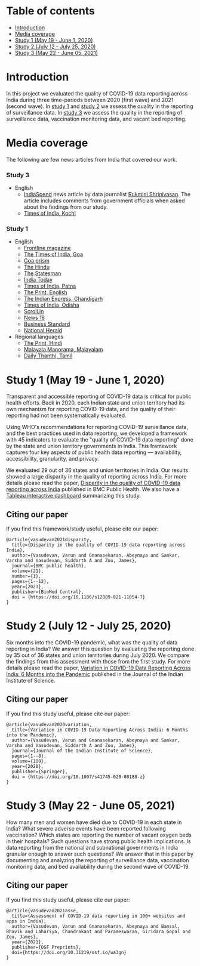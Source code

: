 # Table of contents

- [Introduction](#intro)
- [Media coverage](#media)
- [Study 1 (May 19 - June 1, 2020)](#study1)
- [Study 2 (July 12 - July 25, 2020)](#study2)
- [Study 3 (May 22 - June 05, 2021)](#study3)

<!-- toc -->

# Introduction <a name="intro"></a>
In this project we evaluated the quality of COVID-19 data reporting across India during three time-periods between 2020 (first wave) and 2021 (second wave). In [study 1](#study1) and [study 2](#study2) we assess the quality in the reporting of surveillance data. In [study 3](#study3) we assess the quality in the reporting of surveillance data, vaccination monitoring data, and vacant bed reporting.

# Media coverage <a name="media"></a>
The following are few news articles from India that covered our work.

### Study 3
- English
  - [IndiaSpend](https://www.indiaspend.com/data-gaps/20-months-in-gaps-persist-in-indias-official-covid-19-data-772670) news article by data journalist [Rukmini Shrinivasan](https://twitter.com/Rukmini). The article includes comments from government officials when asked about the findings from our study.
  - [Times of India, Kochi](https://timesofindia.indiatimes.com/city/kochi/kerala-scores-in-transparency-but-under-counting-of-covid-deaths-a-worry/articleshow/86827857.cms)


### Study 1
- English
  - [Frontline magazine](https://frontline.thehindu.com/dispatches/karnataka-top-state-in-the-quality-of-covid-19-data-reporting-stanford-study/article32204466.ece)
  - [The Times of India, Goa](https://timesofindia.indiatimes.com/city/goa/stanford-univ-study-goa-among-10-worst-states-in-covid-data-reporting/articleshow/77309539.cms)
  - [Goa prism](https://www.goaprism.com/stanford-university-study-reviews-data-reporting-scores-goa-ranks-10th-worst-in-the-country/)
  - [The Hindu](https://www.thehindu.com/news/national/karnataka/karnataka-best-in-covid-19-reporting-study/article32198153.ece)
  - [The Statesman](https://www.thestatesman.com/coronavirus/up-bihar-worst-in-covid-reporting-across-india-stanford-study-1502911466.html)
  - [India Today](https://www.indiatoday.in/india/story/coronavirus-data-reporting-stanford-university-study-1704776-2020-07-27)
  - [Times of India, Patna](https://timesofindia.indiatimes.com/city/patna/stanford-university-study-ranks-bihar-poor-in-sharing-covid-data/articleshow/77205346.cms)
  - [The Print, English](https://theprint.in/health/uttar-pradesh-and-bihar-worst-in-covid-reporting-karnataka-best-stanford-study-finds/467947/)
  - [The Indian Express, Chandigarh](https://indianexpress.com/article/cities/chandigarh/chandigarh-one-of-the-worst-in-reporting-coronavirus-data-says-stanford-study-6526445/)
  - [Times of India, Odisha](https://timesofindia.indiatimes.com/city/bhubaneswar/amid-lockdown-odisha-sees-traffic-from-123-countries/articleshow/77290916.cms)
  - [Scroll.in](https://scroll.in/latest/968648/karnataka-best-in-terms-of-covid-19-data-reporting-up-and-bihar-worst-shows-stanford-study?)
  - [News 18](https://www.news18.com/news/india/up-and-bihar-worst-in-covid-19-reporting-across-india-shows-stanford-study-2736207.html)
  - [Business Standard](https://www.business-standard.com/article/current-affairs/india-coronavirus-dispatch-up-bihar-worst-in-covid-reporting-finds-study-120072600403_1.html)
  - [National Herald](https://www.nationalheraldindia.com/national/up-bihar-worst-in-covid-reporting-across-india-stanford-study)
- Regional languages
  - [The Print, Hindi](https://hindi.theprint.in/india/uttar-pradesh-and-bihar-worst-in-covid-19-reporting-karnataka-best-stanford-study-finds/157586/)
  - [Malayala Manorama, Malayalam](https://www.manoramaonline.com/news/latest-news/2020/07/28/karnataka-ranks-high-in-coronavirus-data-reporting-stanford-university-study.html)
  - [Daily Thanthi, Tamil](https://www.dailythanthi.com/News/India/2020/07/27102111/Uttar-Pradesh-Bihar-worst-in-COVID19-reporting-across.vpf)

# Study 1 (May 19 - June 1, 2020) <a name="study1"></a>
Transparent and accessible reporting of COVID-19 data is critical for public health efforts. Back in 2020, each Indian state and union territory had its own mechanism for reporting COVID-19 data, and the quality of their reporting had not been systematically evaluated. 

Using WHO's recommendations for reporting COVID-19 surveillance data, and the best practices used in data reporting, we developed a framework with 45 indicators to evaluate the "quality of COVID-19 data reporting" done by the state and union territory governments in India. This framework captures four key aspects of public health data reporting — availability, accessibility, granularity, and privacy.  

We evaluated 29 out of 36 states and union territories in India. Our results showed a large disparity in the quality of reporting across India. For more details please read the paper, [Disparity in the quality of COVID-19 data reporting across India](https://bmcpublichealth.biomedcentral.com/articles/10.1186/s12889-021-11054-7) published in BMC Public Health. We also have a [Tableau interactive dashboard](https://public.tableau.com/profile/varun.vasudevan1956#!/vizhome/DisparityintheQualityofCOVID-19DataReportingAcrossIndia/CDRS) summarizing this study.

## Citing our paper
If you find this framework/study useful, please cite our paper:
```
@article{vasudevan2021disparity,
  title={Disparity in the quality of COVID-19 data reporting across India},
  author={Vasudevan, Varun and Gnanasekaran, Abeynaya and Sankar, Varsha and Vasudevan, Siddarth A and Zou, James},
  journal={BMC public health},
  volume={21},
  number={1},
  pages={1--12},
  year={2021},
  publisher={BioMed Central},
  doi = {https://doi.org/10.1186/s12889-021-11054-7}
}
```

# Study 2 (July 12 - July 25, 2020) <a name="study2"></a>
Six months into the COVID-19 pandemic, what was the quality of data reporting in India? We answer this question by evaluating the reporting done by 35 out of 36 states and union territories during July 2020. We compare the findings from this assessment with those from the first study. For more details please read the paper, [Variation in COVID-19 Data Reporting Across India: 6 Months into the Pandemic](https://link.springer.com/article/10.1007/s41745-020-00188-z) published in the Journal of the Indian Institute of Science. 

## Citing our paper
If you find this study useful, please cite our paper:
```
@article{vasudevan2020variation,
  title={Variation in COVID-19 Data Reporting Across India: 6 Months into the Pandemic},
  author={Vasudevan, Varun and Gnanasekaran, Abeynaya and Sankar, Varsha and Vasudevan, Siddarth A and Zou, James},
  journal={Journal of the Indian Institute of Science},
  pages={1--8},
  volume={100},
  year={2020},
  publisher={Springer},
  doi = {https://doi.org/10.1007/s41745-020-00188-z}
}
```

# Study 3 (May 22 - June 05, 2021) <a name="study3"></a>

How many men and women have died due to COVID-19 in each state in India? What severe adverse events have been reported following vaccination? Which states are reporting the number of vacant oxygen beds in their hospitals? Such questions have strong public health implications. Is data reporting from the national and subnational governments in India granular enough to answer such questions? We answer that in this paper by documenting and analyzing the reporting of surveillance data, vaccination monitoring data, and bed availability during the second wave of COVID-19.

## Citing our paper
If you find this study useful, please cite our paper:
```
@article{vasudevan2021asse,
  title={Assessment of COVID-19 data reporting in 100+ websites and apps in India},
  author={Vasudevan, Varun and Gnanasekaran, Abeynaya and Bansal, Bhavik and Lahariya, Chandrakant and Parameswaran, Giridara Gopal and Zou, James},
  year={2021},
  publisher={OSF Preprints},
  doi={https://doi.org/10.31219/osf.io/wa3gn}
}
```

